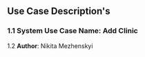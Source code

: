 ## Use Case Description's

### 1.1 System Use Case Name: Add Clinic
1.2 **Author**: Nikita Mezhenskyi
